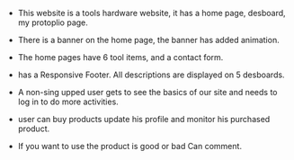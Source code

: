 
 * This website is a tools hardware website, it has a home page, desboard, my protoplio page. 
 
 * There is a banner on the home page, the banner has added animation. 

 * The home pages have 6 tool items, and a contact form.

 * has a Responsive Footer. All descriptions are displayed on 5 desboards. 

 * A non-sing upped user gets to see the basics of our site and
  needs to log in to do more activities.

 * user can buy products update his profile and monitor his
  purchased product.
  
 * If you want to use the product is good or bad
  Can comment.
   
